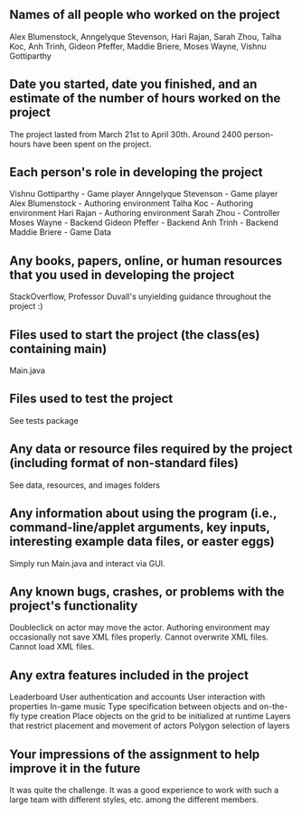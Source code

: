 ## Names of all people who worked on the project
Alex Blumenstock, Anngelyque Stevenson, Hari Rajan, Sarah Zhou, Talha Koc, Anh Trinh, Gideon Pfeffer, Maddie Briere, Moses Wayne, Vishnu Gottiparthy

## Date you started, date you finished, and an estimate of the number of hours worked on the project
The project lasted from March 21st to April 30th. Around 2400 person-hours have been spent on the project.

## Each person's role in developing the project
Vishnu Gottiparthy - Game player
Anngelyque Stevenson - Game player
Alex Blumenstock - Authoring environment
Talha Koc - Authoring environment
Hari Rajan - Authoring environment
Sarah Zhou - Controller
Moses Wayne - Backend
Gideon Pfeffer - Backend
Anh Trinh - Backend
Maddie Briere - Game Data


## Any books, papers, online, or human resources that you used in developing the project
StackOverflow, Professor Duvall's unyielding guidance throughout the project :)

## Files used to start the project (the class(es) containing main)
Main.java

## Files used to test the project
See tests package

## Any data or resource files required by the project (including format of non-standard files)
See data, resources, and images folders

## Any information about using the program (i.e., command-line/applet arguments, key inputs, interesting example data files, or easter eggs)
Simply run Main.java and interact via GUI.

## Any known bugs, crashes, or problems with the project's functionality
Doubleclick on actor may move the actor.
Authoring environment may occasionally not save XML files properly.
Cannot overwrite XML files.
Cannot load XML files.

## Any extra features included in the project
Leaderboard
User authentication and accounts
User interaction with properties
In-game music
Type specification between objects and on-the-fly type creation
Place objects on the grid to be initialized at runtime
Layers that restrict placement and movement of actors
Polygon selection of layers

## Your impressions of the assignment to help improve it in the future
It was quite the challenge. It was a good experience to work with such a large team with different styles, etc. among the different members.